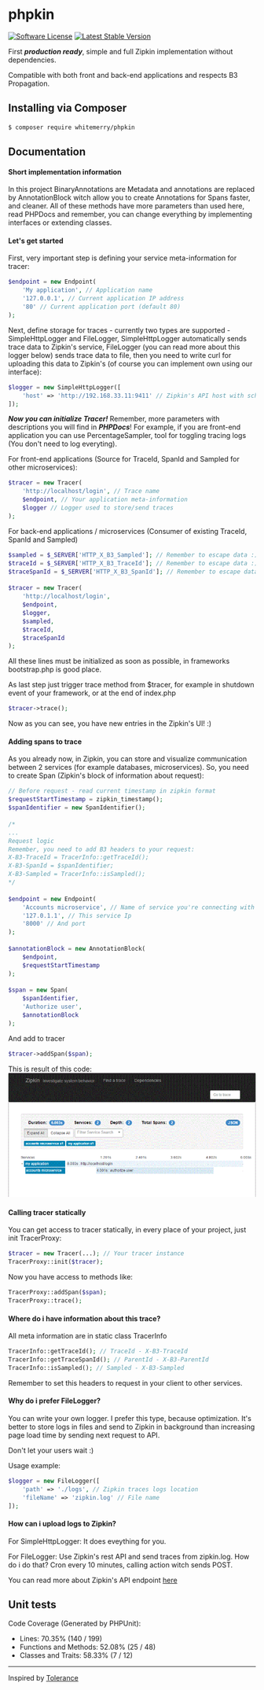 # phpkin
[![Software License](https://img.shields.io/badge/license-MIT-brightgreen.svg?style=flat-square "Software License")](LICENSE)
[![Latest Stable Version](https://img.shields.io/packagist/v/whitemerry/phpkin.svg?style=flat-square&label=stable "Latest Stable Version")](https://packagist.org/packages/whitemerry/phpkin)

First ***production ready***, simple and full Zipkin implementation without dependencies.

Compatible with both front and back-end applications and respects B3 Propagation.

## Installing via Composer
```bash
$ composer require whitemerry/phpkin
```

## Documentation

#### Short implementation information
In this project BinaryAnnotations are Metadata and annotations are replaced by AnnotationBlock witch allow you to create Annotations for Spans faster, and cleaner.
All of these methods have more parameters than used here, read PHPDocs and remember, you can change everything by implementing interfaces or extending classes.

#### Let's get started
First, very important step is defining your service meta-information for tracer:
```php
$endpoint = new Endpoint(
    'My application', // Application name
    '127.0.0.1', // Current application IP address
    '80' // Current application port (default 80)
);
```
Next, define storage for traces - currently two types are supported - SimpleHttpLogger and FileLogger,
SimpleHttpLogger automatically sends trace data to Zipkin's service,
FileLogger (you can read more about this logger below) sends trace data to file, then you need to write curl for uploading this data to Zipkin's
(of course you can implement own using our interface):
```php
$logger = new SimpleHttpLogger([
    'host' => 'http://192.168.33.11:9411' // Zipkin's API host with schema (http://) and without trailing slash
]);
```
***Now you can initialize Tracer!***
Remember, more parameters with descriptions you will find in ***PHPDocs***! For example, if you are front-end application you can use PercentageSampler, tool for toggling tracing logs (You don't need to log everyting).

For front-end applications (Source for TraceId, SpanId and Sampled for other microservices):
```php
$tracer = new Tracer(
    'http://localhost/login', // Trace name
    $endpoint, // Your application meta-information
    $logger // Logger used to store/send traces
);
```
For back-end applications / microservices (Consumer of existing TraceId, SpanId and Sampled)
```php
$sampled = $_SERVER['HTTP_X_B3_Sampled']; // Remember to escape data :)
$traceId = $_SERVER['HTTP_X_B3_TraceId']; // Remember to escape data :)
$traceSpanId = $_SERVER['HTTP_X_B3_SpanId']; // Remember to escape data :)

$tracer = new Tracer(
    'http://localhost/login',
    $endpoint,
    $logger,
    $sampled,
    $traceId,
    $traceSpanId
);
```

All these lines must be initialized as soon as possible, in frameworks bootstrap.php is good place.

As last step just trigger trace method from $tracer, for example in shutdown event of your framework, or at the end of index.php
```php
$tracer->trace();
```
Now as you can see, you have new entries in the Zipkin's UI! :)

#### Adding spans to trace
As you already now, in Zipkin, you can store and visualize communication between 2 services (for example databases, microservices). 
So, you need to create Span (Zipkin's block of information about request):
```php
// Before request - read current timestamp in zipkin format
$requestStartTimestamp = zipkin_timestamp();
$spanIdentifier = new SpanIdentifier();

/* 
...
Request logic
Remember, you need to add B3 headers to your request:
X-B3-TraceId = TracerInfo::getTraceId();
X-B3-SpanId = $spanIdentifier;
X-B3-Sampled = TracerInfo::isSampled();
*/

$endpoint = new Endpoint(
    'Accounts microservice', // Name of service you're connecting with
    '127.0.1.1', // This service Ip
    '8000' // And port
);

$annotationBlock = new AnnotationBlock(
    $endpoint,
    $requestStartTimestamp
);

$span = new Span(
    $spanIdentifier,
    'Authorize user',
    $annotationBlock
);
```
And add to tracer
```php
$tracer->addSpan($span);
```

This is result of this code:
![alt text](docs/example-output.gif "Logo Title Text 1")

#### Calling tracer statically
You can get access to tracer statically, in every place of your project, just init TracerProxy:
```php
$tracer = new Tracer(...); // Your tracer instance
TracerProxy::init($tracer);
```
Now you have access to methods like:
```php
TracerProxy::addSpan($span);
TracerProxy::trace();
```

#### Where do i have information about this trace?
All meta information are in static class TracerInfo
```php
TracerInfo::getTraceId(); // TraceId - X-B3-TraceId
TracerInfo::getTraceSpanId(); // ParentId - X-B3-ParentId
TracerInfo::isSampled(); // Sampled - X-B3-Sampled
```
Remember to set this headers to request in your client to other services.

#### Why do i prefer FileLogger?
You can write your own logger. I prefer this type, because optimization.
It's better to store logs in files and send to Zipkin in background than increasing page load time by sending next request to API. 

Don't let your users wait :)

Usage example:
```php
$logger = new FileLogger([
    'path' => './logs', // Zipkin traces logs location
    'fileName' => 'zipkin.log' // File name
]);
```

#### How can i upload logs to Zipkin?
For SimpleHttpLogger:
It does eveything for you.

For FileLogger:
Use Zipkin's rest API and send traces from zipkin.log.
How do i do that? Cron every 10 minutes, calling action witch sends POST.

You can read more about Zipkin's API endpoint [here](http://zipkin.io/zipkin-api/#/paths/%252Fspans/post)

## Unit tests
Code Coverage (Generated by PHPUnit):
- Lines: 70.35% (140 / 199)
- Functions and Methods: 52.08% (25 / 48)
- Classes and Traits: 58.33% (7 / 12)
---
Inspired by [Tolerance](https://github.com/Tolerance/Tolerance)